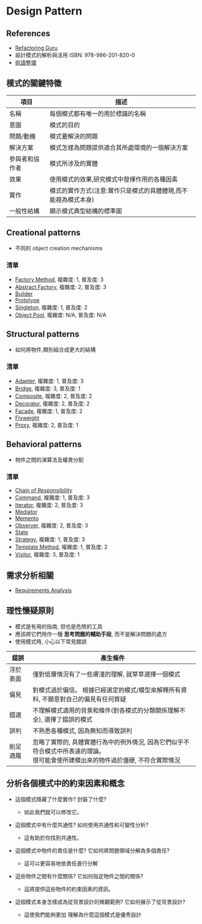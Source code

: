 # Design Pattern

## References

- [Refactoring Guru](https://refactoring.guru/design-patterns)
- 設計模式的解析與活用 ISBN: 978-986-201-820-0
- [術語整理](./Terms.md)

## 模式的關鍵特徵

| 項目      | 描述 |
| -------- | ------- |
| 名稱  | 每個模式都有唯一的用於標識的名稱 |
| 意圖 | 模式的目的 |
| 問題/動機         | 模式要解決的問題 |
| 解決方案      | 模式怎樣為問題提供適合其所處環境的一個解決方案 | 
| 參與者和協作者 | 模式所涉及的實體 |  
| 效果         | 使用模式的效果,研究模式中發揮作用的各種因素 | 
| 實作         | 模式的實作方式(注意:實作只是模式的具體體現,而不能視為模式本身) | 
| 一般性結構    | 顯示模式典型結構的標準圖 |


## Creational patterns

- 不同的 object creation mechanisms

### 清單

- [Factory Method](CreationalPatterns/FactoryMethod.md), 複雜度: 1, 普及度: 3
- [Abstract Factory](CreationalPatterns/AbstractFactory.md), 複雜度: 2, 普及度: 3
- [Builder]() 
- [Prototype]()
- [Singleton](CreationalPatterns/Singleton.md), 複雜度: 1, 普及度: 2
- [Object Pool](CreationalPatterns/ObjectPool.md), 複雜度: N/A, 普及度: N/A

## Structural patterns

- 如何將物件,類別組合成更大的結構

### 清單

- [Adapter](StructuralPatterns/Adapter.md), 複雜度: 1, 普及度: 3
- [Bridge](StructuralPatterns/Bridge.md), 複雜度: 3, 普及度: 1
- [Composite](StructuralPatterns/Composite.md), 複雜度: 2, 普及度: 2
- [Decorator](StructuralPatterns/Decorator.md), 複雜度: 2, 普及度: 2
- [Facade](StructuralPatterns/Facade.md), 複雜度: 1, 普及度: 2
- [Flyweight]()
- [Proxy](StructuralPatterns/Proxy.md), 複雜度: 2, 普及度: 1

## Behavioral patterns

- 物件之間的演算法及權責分配

### 清單

- [Chain of Responsibility]()
- [Command](BehavioralPatterns/Command.md), 複雜度: 1, 普及度: 3
- [Iterator](BehavioralPatterns/Iterator.md), 複雜度: 2, 普及度: 3
- [Mediator]()
- [Memento]()
- [Observer](BehavioralPatterns/Observer.md), 複雜度: 2, 普及度: 3
- [State](BehavioralPatterns/State.md)
- [Strategy](BehavioralPatterns/Strategy.md), 複雜度: 1, 普及度: 3
- [Template Method](BehavioralPatterns/TemplateMethod.md), 複雜度: 1, 普及度: 2
- [Visitor](BehavioralPatterns/Visitor.md), 複雜度: 3, 普及度: 1

## 需求分析相關

- [Requirements Analysis](./RequirementsAnalysis.md)

## 理性懷疑原則

- 模式是有用的指南, 但也是危險的工具
- 應該將它們用作一種 __思考問題的輔助手段__, 而不是解決問題的處方
- 使用模式時, 小心以下常見錯誤

| 錯誤     | 產生條件 |
| -------- | ------- |
| 浮於表面 | 僅對低層情況有了一些膚淺的理解, 就草草選擇一個模式 |
| 偏見 | 對模式過於偏信。 根據已經選定的模式/模型來解釋所有資料, 不願意對自己的偏見有任何質疑 | 
| 錯選 | 不理解模式適用的背景和條件(對各模式的分類關係理解不全), 選擇了錯誤的模式 | 
| 誤判 | 不熟悉各種模式, 因為無知而導致誤判 | 
| 削足適履 |  忽略了實際的, 具體實體行為中的例外情況, 因為它們似乎不符合模式中所表達的理論。<br/> 很可能會使所建模出來的物件過於僵硬, 不符合實際情況 | 

## 分析各個模式中的約束因素和概念

- 這個模式隱藏了什麼實作? 封裝了什麼?
  - 如此我們就可以修改它。

- 這個模式中有什麼共通性? 如何使用共通性和可變性分析?
  - 這有助於你找到共通性。

- 這個模式中物件的責任是什麼? 它如何將問題領域分解為多個責任?
  - 這可以更容易地依責任進行分解

- 這些物件之間有什麼關係? 它如何指定物件之間的關係?
  - 這將提供這些物件的約束因素的資訊。

- 這個模式本身怎樣成為從背景設計的微觀範例? 它如何展示了從背景設計? 
  - 這使我們能夠更加 理解為什麼這個模式是優秀設計

